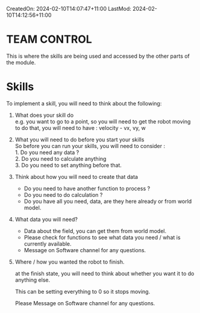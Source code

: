 CreatedOn: 2024-02-10T14:07:47+11:00
LastMod: 2024-02-10T14:12:56+11:00


# TEAM CONTROL

This is where the skills are being used and accessed by the other parts of the module.

# Skills

To implement a skill, you will need to think about the following:

1. What does your skill do  
	  e.g. you want to go to a point, so you will need to get the robot moving  
	  to do that, you will need to have : velocity - vx, vy, w
   
3. What you will need to do before you start your skills  
	  So before you can run your skills, you will need to consider :  
	    1. Do you need any data ?  
	    2. Do you need to calculate anything  
	    3. Do you need to set anything before that.

4. Think about how you will need to create that data
	- Do you need to have another function to process ?
	- Do you need to do calculation ?
	- Do you have all you need, data, are they here already or from world model.

5. What data you will need?
	- Data about the field, you can get them from world model.
	- Please check for functions to see what data you need / what is currently available.
	- Message on Software channel for any questions.

6. Where / how you wanted the robot to finish.
	
	  at the finish state, you will need to think about whether you want it to do anything else.
	  
	  This can be setting everything to 0 so it stops moving.
	  
	  Please Message on Software channel for any questions.
